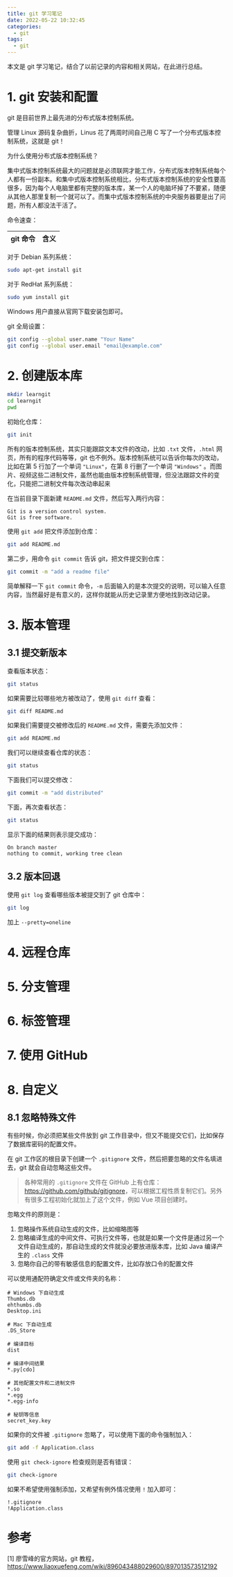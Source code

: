 ```yaml
---
title: git 学习笔记
date: 2022-05-22 10:32:45
categories:
  - git
tags:
  - git
---
```


本文是 git 学习笔记，结合了以前记录的内容和相关网站，在此进行总结。

<!-- more -->

# 1. git 安装和配置

git 是目前世界上最先进的分布式版本控制系统。

管理 Linux 源码复杂曲折，Linus 花了两周时间自己用 C 写了一个分布式版本控制系统，这就是 git！

<div class="note note-success">

为什么使用分布式版本控制系统？

集中式版本控制系统最大的问题就是必须联网才能工作，分布式版本控制系统每个人都有一份副本。和集中式版本控制系统相比，分布式版本控制系统的安全性要高很多，因为每个人电脑里都有完整的版本库，某一个人的电脑坏掉了不要紧，随便从其他人那里复制一个就可以了。而集中式版本控制系统的中央服务器要是出了问题，所有人都没法干活了。

</div>

命令速查：

| git 命令 | 含义 |
| -------- | ---- |


对于 Debian 系列系统：

```bash
sudo apt-get install git
```

对于 RedHat 系列系统：

```bash
sudo yum install git
```

Windows 用户直接从官网下载安装包即可。

git 全局设置：

```bash
git config --global user.name "Your Name"
git config --global user.email "email@example.com"
```

# 2. 创建版本库

```bash
mkdir learngit
cd learngit
pwd
```

初始化仓库：

```bash
git init
```

<div class="note note-warning">

所有的版本控制系统，其实只能跟踪文本文件的改动，比如 `.txt` 文件，`.html` 网页，所有的程序代码等等，git 也不例外。版本控制系统可以告诉你每次的改动，比如在第 5 行加了一个单词 `"Linux"`，在第 8 行删了一个单词 `"Windows"` 。而图片、视频这些二进制文件，虽然也能由版本控制系统管理，但没法跟踪文件的变化，只能把二进制文件每次改动串起来

</div>

在当前目录下面新建 `README.md` 文件，然后写入两行内容：

```plaintext
Git is a version control system.
Git is free software.
```

使用 `git add` 把文件添加到仓库：

```bash
git add README.md
```

第二步，用命令 `git commit` 告诉 git，把文件提交到仓库：

```bash
git commit -m "add a readme file"
```

简单解释一下 `git commit` 命令，`-m` 后面输入的是本次提交的说明，可以输入任意内容，当然最好是有意义的，这样你就能从历史记录里方便地找到改动记录。

# 3. 版本管理

## 3.1 提交新版本

查看版本状态：

```bash
git status
```

如果需要比较哪些地方被改动了，使用 `git diff` 查看：

```bash
git diff README.md
```

如果我们需要提交被修改后的 `README.md` 文件，需要先添加文件：

```bash
git add README.md
```

我们可以继续查看仓库的状态：

```bash
git status
```

下面我们可以提交修改：

```bash
git commit -m "add distributed"
```

下面，再次查看状态：

```bash
git status
```

显示下面的结果则表示提交成功：

```plaintext
On branch master
nothing to commit, working tree clean
```

## 3.2 版本回退

使用 `git log` 查看哪些版本被提交到了 git 仓库中：

```bash
git log
```

加上 `--pretty=oneline`







# 4. 远程仓库

# 5. 分支管理

# 6. 标签管理

# 7. 使用 GitHub

# 8. 自定义

## 8.1 忽略特殊文件

有些时候，你必须把某些文件放到 git 工作目录中，但又不能提交它们，比如保存了数据库密码的配置文件。

在 git 工作区的根目录下创建一个 `.gitignore` 文件，然后把要忽略的文件名填进去，git 就会自动忽略这些文件。

> 各种常用的 `.gitignore` 文件在 GitHub 上有仓库：<https://github.com/github/gitignore>，可以根据工程性质复制它们。另外有很多工程初始化就加上了这个文件，例如 Vue 项目创建时。

忽略文件的原则是：
1. 忽略操作系统自动生成的文件，比如缩略图等
2. 忽略编译生成的中间文件、可执行文件等，也就是如果一个文件是通过另一个文件自动生成的，那自动生成的文件就没必要放进版本库，比如 Java 编译产生的 `.class` 文件
3. 忽略你自己的带有敏感信息的配置文件，比如存放口令的配置文件

可以使用通配符确定文件或文件夹的名称：

```gitignore
# Windows 下自动生成
Thumbs.db
ehthumbs.db
Desktop.ini

# Mac 下自动生成
.DS_Store

# 编译目标
dist

# 编译中间结果
*.py[cdo]

# 其他配置文件和二进制文件
*.so
*.egg
*.egg-info

# 秘钥等信息
secret_key.key
```

如果你的文件被 `.gitignore` 忽略了，可以使用下面的命令强制加入：

```bash
git add -f Application.class
```

使用 `git check-ignore` 检查规则是否有错误：

```bash
git check-ignore
```

如果不希望使用强制添加，又希望有例外情况使用 `!` 加入即可：

```gitignore
!.gitignore
!Application.class
```


# 参考

[1] 廖雪峰的官方网站，git 教程，<https://www.liaoxuefeng.com/wiki/896043488029600/897013573512192>
